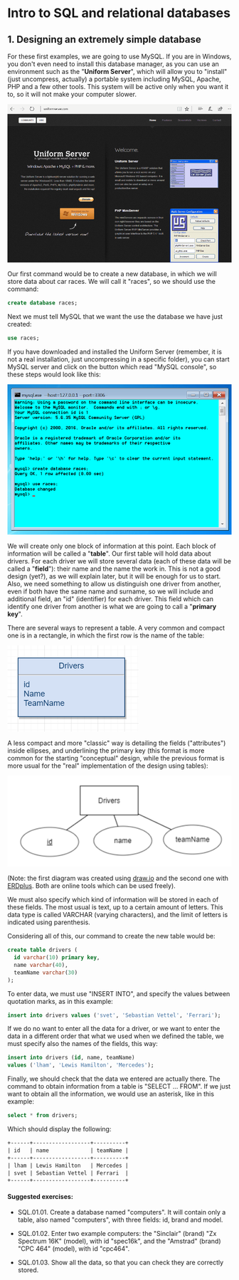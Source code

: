 # Intro to SQL and relational databases

## 1. Designing an extremely simple database

For these first examples, we are going to use MySQL. If you are in Windows, you 
don't even need to install this database manager, as you can use an environment 
such as the "**Uniform Server**", which will allow you to "install" (just 
uncompress, actually) a portable system including MySQL, Apache, PHP and a few 
other tools. This system will be active only when you want it to, so it will 
not make your computer slower.

![](sql01a-uniformServer.png)

Our first command would be to create a new database, in which we will store
data about car races. We will call it "races", so we should use the command:

```sql
create database races;
```

Next we must tell MySQL that we want the use the database we have just created:

```sql
use races;
```

If you have downloaded and installed the Uniform Server (remember, it is not
a real installation, just uncompressing in a specific folder), you can start
MySQL server and click on the button which read "MySQL console", so these
steps would look like this:

![](sql01b-mySQL.png)

We will create only one block of information at this point. Each block of 
information will be called a "**table**". Our first table will hold data about 
drivers. For each driver we will store several data (each of these data will be 
called a "**field**"): their name and the name the work in. This is not a good 
design (yet?), as we will explain later, but it will be enough for us to start. 
Also, we need something to allow us distinguish one driver from another, even 
if both have the same name and surname, so we will include and additional 
field, an "id" (identifier) for each driver. This field which can identify
one driver from another is what we are going to call a "**primary key**".

There are several ways to represent a table. A very common and compact one
is in a rectangle, in which the first row is the name of the table:

![](sql01c-drivers1a.png)

A less compact and more "classic" way is detailing the fields ("attributes") 
inside ellipses, and underlining the primary key (this format is more common 
for the starting "conceptual" design, while the previous format is more usual 
for the "real" implementation of the design using tables):

![](sql01d-drivers1b.png)


(Note: the first diagram was created using [draw.io](https://www.draw.io/)
and the second one with [ERDplus](https://erdplus.com/#/standalone). Both are
online tools which can be used freely).

We must also specify which kind of information will be stored in each of these 
fields. The most usual is text, up to a certain amount of letters. This data 
type is called VARCHAR (varying characters), and the limit of letters is 
indicated using parenthesis.

Considering all of this, our command to create the new table would be:

```sql
create table drivers (
  id varchar(10) primary key,
  name varchar(40),
  teamName varchar(30)
);

```

To enter data, we must use "INSERT INTO", and specify the values between quotation
marks, as in this example:

```sql
insert into drivers values ('svet', 'Sebastian Vettel', 'Ferrari');
```

If we do no want to enter all the data for a driver, or we want to enter the 
data in a different order that what we used when we defined the table, we
must specify also the names of the fields, this way:

```sql
insert into drivers (id, name, teamName) 
values ('lham', 'Lewis Hamilton', 'Mercedes');
```

Finally, we should check that the data we entered are actually there. The 
command to obtain information from a table is "SELECT ... FROM". If we just want
to obtain all the information, we would use an asterisk, like in this example:

```sql
select * from drivers;
```

Which should display the following:

```txt
+------+------------------+----------+
| id   | name             | teamName |
+------+------------------+----------+
| lham | Lewis Hamilton   | Mercedes |
| svet | Sebastian Vettel | Ferrari  |
+------+------------------+----------+
```


#### Suggested exercises:

- SQL.01.01. Create a database named "computers". It will contain only a table, also named "computers", with three fields: id, brand and model.

- SQL.01.02. Enter two example computers: the "Sinclair" (brand) "Zx Spectrum 16K" (model), with id "spec16k", and the "Amstrad" (brand) "CPC 464" (model), with id "cpc464".

- SQL.01.03. Show all the data, so that you can check they are correctly stored.

